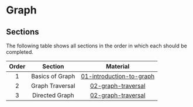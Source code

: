 # Graph

## Sections

The following table shows all sections in the order in which each should be completed.

| Order | Section | Material |
|:---:|:---:|:---:|
| 1 | Basics of Graph | [01-introduction-to-graph](sections/01-basics-of-graph/) |
| 2 | Graph Traversal | [02-graph-traversal](sections/02-graph-traversal/) |
| 3 | Directed Graph | [02-graph-traversal](sections/03-directed-graph/) |